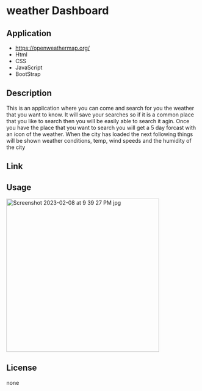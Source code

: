 # weather Dashboard

## Application
* https://openweathermap.org/
* Html
* CSS
* JavaScript
* BootStrap

## Description
This is an application where you can come and search for you the weather that you want to know. It will save your searches so if it is a common place that you like to search then you will be easily able to search it agin. Once you have the place that you want to search you will get a 5 day forcast with an icon of the weather. When the city has loaded the next following things will be shown weather conditions, temp, wind speeds and the humidity of the city

## Link

## Usage
<img width="400" alt="Screenshot 2023-02-08 at 9 39 27 PM jpg" src="https://user-images.githubusercontent.com/103465115/217720022-5e20ef28-cd31-43bd-927f-196388879c7e.png">

## License 
none
